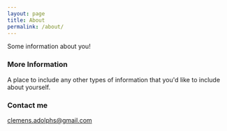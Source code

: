 ```yaml
---
layout: page
title: About
permalink: /about/
---
```


Some information about you!

### More Information

A place to include any other types of information that you'd like to include about yourself.

### Contact me

[clemens.adolphs@gmail.com](mailto:clemens.adolphs@gmail.com)
